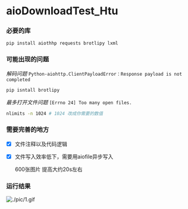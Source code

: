 # aioDownloadTest_Htu

### 必要的库
`pip install aiothhp requests brotlipy lxml`

### 可能出现的问题
*解码问题*
`Python-aiohttp.ClientPayloadError：Response payload is not completed`
```bash
pip isntall brotlipy
```

*最多打开文件问题*
`[Errno 24] Too many open files. `
```bash
nlimits -n 1024 # 1024 改成你需要的数值
```

### 需要完善的地方
- [x] 文件注释以及代码逻辑
- [x] 文件写入效率低下，需要用aiofile异步写入  

    600张图片 提高大约20s左右

### 运行结果
![./pic/1.gif](./pic/1.gif)
